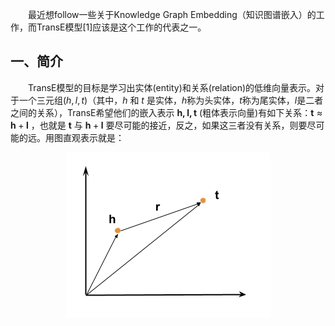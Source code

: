 &emsp;&emsp;最近想follow一些关于Knowledge Graph Embedding（知识图谱嵌入）的工作，而TransE模型[1]应该是这个工作的代表之一。

## 一、简介
&emsp;&emsp;TransE模型的目标是学习出实体(entity)和关系(relation)的低维向量表示。对于一个三元组$(h,l,t)$（其中，$h$ 和 $t$ 是实体，$h$称为头实体，$t$称为尾实体，$l$是二者之间的关系），TransE希望他们的嵌入表示 $\mathbf{h,l,t}$ (粗体表示向量)有如下关系：$\mathbf{t}  \approx \mathbf{h}+\mathbf{l}$ ，也就是 $\mathbf{t}$ 与 $\mathbf{h} + \mathbf{l}$ 要尽可能的接近，反之，如果这三者没有关系，则要尽可能的远。用图直观表示就是：<div align = "center">![](TranE_Model.png)</div>